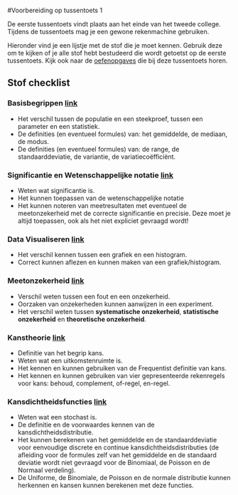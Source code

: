 #Voorbereiding op tussentoets 1

De eerste tussentoets vindt plaats aan het einde van het tweede college. 
Tijdens de tussentoets mag je een gewone rekenmachine gebruiken. 

Hieronder vind je een lijstje met de stof die je moet kennen. Gebruik deze om te kijken of je alle stof hebt bestudeerd die wordt getoetst op de eerste tussentoets. Kijk ook naar de [oefenopgaves](/tussentoets-i/oefenopgaves) die bij deze tussentoets horen.

## Stof checklist

### Basisbegrippen [link](/module-1/basisbegrippen) 

- Het verschil tussen de populatie en een steekproef, tussen een parameter en een statistiek.
- De definities (en eventueel formules) van: het gemiddelde, de mediaan, de modus.
- De definities (en eventueel formules) van: de range, de standaarddeviatie, de variantie, de variatiecoëfficiënt.

### Significantie en Wetenschappelijke notatie [link](/module-1/notatie)
- Weten wat significantie is.
- Het kunnen toepassen van de wetenschappelijke notatie
- Het kunnen noteren van meetresultaten met eventueel de meetonzekerheid met de correcte significantie en precisie. Deze moet je altijd toepassen, ook als het niet expliciet gevraagd wordt!

### Data Visualiseren [link](/module-1/data-visualiseren)

- Het verschil kennen tussen een grafiek en een histogram. 
- Correct kunnen aflezen en kunnen maken van een grafiek/histogram.


### Meetonzekerheid [link](/module-1/meetonzekerheid)

- Verschil weten tussen een fout en een onzekerheid. 
- Oorzaken van onzekerheden kunnen aanwijzen in een experiment. 
- Het verschil weten tussen **systematische onzekerheid**, **statistische onzekerheid** en **theoretische onzekerheid**. 


### Kanstheorie [link](/module-1/kanstheorie)

- Definitie van het begrip kans.
- Weten wat een uitkomstenruimte is.
- Het kennen en kunnen gebruiken van de Frequentist definitie van kans.
- Het kennen en kunnen gebruiken van vier gepresenteerde rekenregels voor kans: behoud, complement, of-regel, en-regel. 

### Kansdichtheidsfuncties [link](/module-1/verdelingsfuncties)
- Weten wat een stochast is. 
- De definitie en de voorwaardes kennen van de kansdichtheidsdistributie.
- Het kunnen berekenen van het gemiddelde en de standaarddeviatie voor eenvoudige discrete en continue kansdichtheidsdistributies (de afleiding voor de formules zelf van het gemiddelde en de standaard deviatie wordt niet gevraagd voor de Binomiaal, de Poisson en de Normaal verdeling).
- De Uniforme, de Binomiale, de Poisson en de normale distributie kunnen herkennen en kansen kunnen berekenen met deze functies.

